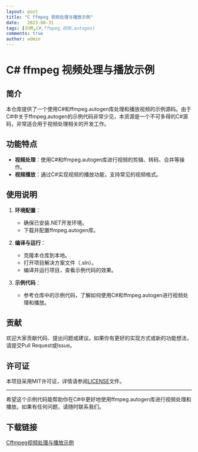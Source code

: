 ```yaml
---
layout: post
title: "C ffmpeg 视频处理与播放示例"
date:   2023-08-31
tags: [示例,C#,ffmpeg,视频,autogen]
comments: true
author: admin
---
```

# C# ffmpeg 视频处理与播放示例

## 简介

本仓库提供了一个使用C#和ffmpeg.autogen库处理和播放视频的示例源码。由于C#中关于ffmpeg.autogen的示例代码非常少见，本资源是一个不可多得的C#源码，非常适合用于视频处理相关的开发工作。

## 功能特点

- **视频处理**：使用C#和ffmpeg.autogen库进行视频的剪辑、转码、合并等操作。
- **视频播放**：通过C#实现视频的播放功能，支持常见的视频格式。

## 使用说明

1. **环境配置**：
   - 确保已安装.NET开发环境。
   - 下载并配置ffmpeg.autogen库。

2. **编译与运行**：
   - 克隆本仓库到本地。
   - 打开项目解决方案文件（.sln）。
   - 编译并运行项目，查看示例代码的效果。

3. **示例代码**：
   - 参考仓库中的示例代码，了解如何使用C#和ffmpeg.autogen进行视频处理和播放。

## 贡献

欢迎大家贡献代码、提出问题或建议。如果你有更好的实现方式或新的功能想法，请提交Pull Request或Issue。

## 许可证

本项目采用MIT许可证，详情请参阅[LICENSE](LICENSE)文件。

---

希望这个示例代码能帮助你在C#中更好地使用ffmpeg.autogen库进行视频处理和播放。如果有任何问题，请随时联系我们。

## 下载链接

[Cffmpeg视频处理与播放示例](https://pan.quark.cn/s/90e88e851f37)